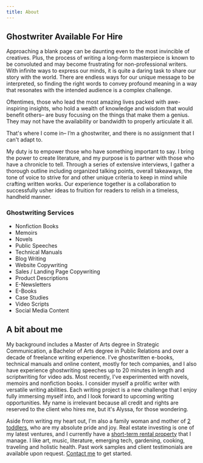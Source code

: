 ```yaml
---
title: About
---
```

## Ghostwriter Available For Hire

Approaching a blank page can be daunting even to the most invincible of creatives. Plus, the process of writing a long-form masterpiece is known to be convoluted and may become frustrating for non-professional writers. With infinite ways to express our minds, it is quite a daring task to share our story with the world. There are endless ways for our unique message to be interpreted, so finding the right words to convey profound meaning in a way that resonates with the intended audience is a complex challenge.

Oftentimes, those who lead the most amazing lives packed with awe-inspiring insights, who hold a wealth of knowledge and wisdom that would benefit others– are busy focusing on the things that make them a genius. They may not have the availability or bandwidth to properly articulate it all. 

That's where I come in– I’m a ghostwriter, and there is no assignment that I can't adapt to. 

My duty is to empower those who have something important to say. I bring the power to create literature, and my purpose is to partner with those who have a chronicle to tell. Through a series of extensive interviews, I gather a thorough outline including organized talking points, overall takeaways, the tone of voice to strive for and other unique criteria to keep in mind while crafting written works. Our experience together is a collaboration to successfully usher ideas to fruition for readers to relish in a timeless, handheld manner.

### **Ghostwriting Services**

* Nonfiction Books
* Memoirs
* Novels
* Public Speeches
* Technical Manuals
* Blog Writing
* Website Copywriting
* Sales / Landing Page Copywriting
* Product Descriptions
* E-Newsletters
* E-Books
* Case Studies
* Video Scripts
* Social Media Content

## A bit about me

My background includes a Master of Arts degree in Strategic Communication, a Bachelor of Arts degree in Public Relations and over a decade of freelance writing experience. I’ve ghostwritten e-books, technical manuals and online content, mostly for tech companies, and I also have experience ghostwriting speeches up to 20 minutes in length and scriptwriting for video ads. Most recently, I've experimented with novels, memoirs and nonfiction books. I consider myself a prolific writer with versatile writing abilities. Each writing project is a new challenge that I enjoy fully immersing myself into, and I look forward to upcoming writing opportunities. My name is irrelevant because all credit and rights are reserved to the client who hires me, but it's Alyssa, for those wondering.

Aside from writing my heart out, I'm also a family woman and mother of [2 toddlers](https://www.instagram.com/lexandruby/), who are my absolute pride and joy. Real estate investing is one of my latest ventures, and I currently have a [short-term rental property](http://marconirental.com/) that I manage. I like art, music, literature, emerging tech, gardening, cooking, traveling and holistic health. Past work samples and client testimonials are available upon request. [Contact me](https://alyssaleverenz.com/contact/) to get started.